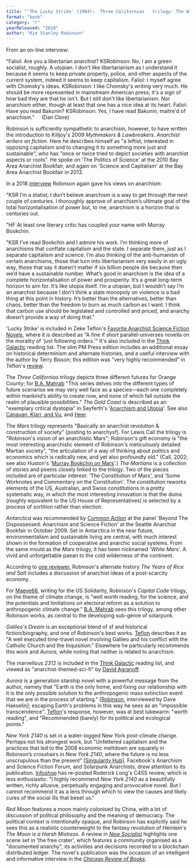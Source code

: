 ```yaml
---
title: "'The Lucky Strike' (1984);  Three Californias   trilogy: The Wild Shore (1984), The Gold Coast  (1988), and Pacific Edge (1990); Mars trilogy: Red Mars (1992), Green Mars  (1993), Blue Mars (1996);  Antarctica (1997); The Martians (1999); The Years of Rice and Salt (2002);  Capital Code  trilogy:   Forty Signs of Rain (2004), Fifty Degrees Below (2005), Sixty Days  and Counting (2007); Galileo's Dream (2009); 2312 (2012); Aurora (2015); New York  2140 (2017); Red Moon (2018)"
format: "book"
category: "r"
yearReleased: "2018"
author: "Kim Stanley Robinson"
---
```


From an on-line interview:

"Faliol: Are you a libertarian anarchist?
KSRobinson: No, I am a green socialist, roughly. A utopian. I don't like libertarianism as I understand it because it seems to keep private property, police, and other aspects of the current system, indeed it seems to keep capitalism.
Faliol: I myself agree with Chomsky's ideas.
KSRobinson: I like Chomsky's writing very much. He should be more represented in mainstream American press; it's a sign of how bad they are that he isn't. But I still don't like libertarianism. Nor anarchism either, though at least that one has a nice idea at its heart.
Faliol: Have you read Bakunin?
KSRobinson: Yes, I have read Bakunin, maitre'd of anarchism."     (Dan Clore)

Robinson is sufficiently sympathetic to anarchism, however, to have written the introduction to Killjoy's 2009 _Mythmakers & Lawbreakers. Anarchist writers on fiction_. Here he describes himself as "a leftist, interested in opposing capitalism and to changing it to something more just and sustainable", who has "once or twice tried to depict societies with anarchist aspects or roots". He spoke on 'The Politics of Science' at the 2010 Bay Area Anarchist Bookfair, and again on 'Science and Capitalism' at the Bay Area Anarchist Bookfair in 2013.

In a 2018 <a href="https://www.radicalphilosophy.com/interview/the-realism-of-our-time"> interview</a> Robinson again gave his views on anarchism:

"KSR I’m a statist; I don’t believe anarchism is a way to get through the next couple of centuries. I thoroughly approve of anarchism’s ultimate goal of the total horizontalisation of power but, to me, anarchism is a horizon that is centuries out.

"HF At least one literary critic has coupled your name with Murray Bookchin.

"KSR I’ve read Bookchin and I admire his work. I’m thinking more of anarchisms that conflate capitalism and the state. I separate them, just as I separate capitalism and science. I’m also thinking of the anti-humanism of certain anarchisms, those that turn into libertarianism very easily in an ugly way, those that say it doesn’t matter if six billion people die because then we’d have a sustainable number. What’s good in anarchism is the idea of a complete horizontalisation of power and prosperity. It’s a great long-term horizon to aim for. It’s like utopia itself. I’m a utopian, but I wouldn’t say I’m an anarchist because I don’t think a state monopoly on violence is a bad thing at this point in history. It’s better than the alternatives, better than chaos, better than the freedom to burn as much carbon as I want. I think that carbon use should be legislated and controlled and priced, and anarchy doesn’t provide a way of doing that."

'Lucky Strike' is included in Zeke Teflon's <a href="http://seesharppress.wordpress.com/2013/10/24/anarchist-science-fiction-favorite-novels/"> Favorite Anarchist Science Fiction Novels</a>, where it is described as "A fine if short parallel-universes novella on the morality of 'just following orders.'" It's also included in the <a href="http://thinkgalactic.org/reading-lists/by-author/">Think Galactic</a> reading list. The slim PM Press edition includes an additional essay on historical determinism and alternate histories, and a useful interview with the author by Terry Bisson; this edition was "very highly recommended" in Teflon's <a href="https://seesharppress.wordpress.com/2014/11/21/review-lucky-strike/"> review</a>.

The _Three Californias_ trilogy depicts three different futures for Orange County; for <a href="https://bamahrab.wordpress.com/2016/05/19/the-politics-of-science-fiction-kim-stanley-robinson-and-the-rise-of-solarpunk/"> B.A. Mahrab</a> "This series delves into the different types of future scenarios we may very well face as a species—each one completely within mankind’s ability to create now, and none of which fall outside the realm of plausible possibilities." _The Gold Coast_ is described as an "exemplary critical dystopia" in Seyferth's '<a href="https://www.academia.edu/4377644/Anarchism_and_Utopia">Anarchism and Utopia</a>'. See also <a href="https://web.duke.edu/polygraph/kimstanleyrobinson.pdf">Canavan, Klarr, and Vu</a>, and <a href="https://newrepublic.com/article/123217/new-utopians"> Heer</a>.

The _Mars_ trilogy represents "Basically an anarchist revolution & construction of society" (posting to anarchysf). For Lewis Call the trilogy is "Robinson's vision of an anarchistic Mars"; Robinson's gift economy is "the most interesting anarchistic element of Robinson's meticulously detailed Martian society", "the articulation of a way of thinking about politics and economics which is radically new, and yet also profoundly old." (Call, 2002; see also Huston's '<a href="https://theanarchistlibrary.org/library/shaun-huston-murray-bookchin-on-mars">Murray Bookchin on Mars</a>'.) _The Martians_ is a collection of stories and poems closely linked to the trilogy. Two of the pieces included are of particular interest: 'The Constitution of Mars', and 'Some Worknotes and Commentary on the Constitution'. The constitution reworks elements of the US, Australian, and Swiss constitutions in a pretty systematic way, in which the most interesting innovation is that the duma (roughly equivalent to the US House of Representatives) is selected by a process of sortition rather than election.

_Antarctica_ was recommended by <a href="http://nwsfsnews.blogspot.com/2009/10/i-wanna-read-sf-anarchy.html"> Common Action</a> at the panel 'Beyond The Dispossessed: Anarchism and Science Fiction' at the Seattle Anarchist Bookfair in October 2009. Set in Antarctica in the near future, environmentalism and sustainable living are central, with much interest shown in the formation of cooperative and anarchic social systems. From the same mould as the _Mars_ trilogy, it has been nicknamed '_White Mars_'. A vivid and unforgettable paean to the cold wilderness of the continent.

According to <a href="http://www.strangehorizons.com/2002/20020520/rice_and_salt.shtml">one reviewer</a>, Robinson's alternate history _The Years of Rice and Salt_ includes a discussion of anarchist ideas of a post-scarcity economy.

For <a href="http://www.solidarity-us.org/node/2137">Maeve66</a>, writing for the US Solidarity, Robinson's _Capital Code_ trilogy, on the theme of climate change, is "well worth reading, for the science, and the potentials and limitations on electoral reform as a solution to anthropogenic climate change." <a href="https://bamahrab.wordpress.com/2016/05/19/the-politics-of-science-fiction-kim-stanley-robinson-and-the-rise-of-solarpunk/"> B.A. Mahrab</a> sees this trilogy, among other Robinson works, as central to the developing sub-genre of solarpunk.

_Galileo's Dream_ is an exceptional blend of sf and historical fiction/biography, and one of Robinson's best works. <a href="https://seesharppress.wordpress.com/2015/01/05/a-few-favorite-atheist-science-fiction-novels-and-books-on-cults/">Teflon</a> describes it as "A well executed time-travel novel involving Galileo 
and his conflict with the Catholic Church and the Inquisition." Elsewhere he particularly recommends this work and _Aurora_, while noting that neither is related to anarchism.

The marvellous _2312_ is included in the <a href="http://thinkgalactic.org/reading-lists/by-author/">Think Galactic</a> reading list, and viewed as "anarchist-themed-sci-fi" by <a href="http://www.goodreads.com/review/show/536628085">David Agranoff</a>.

_Aurora_ is a generation starship novel with a powerful message from the author, namely that "Earth is the only home, and fixing our relationship with it is the only possible solution to the anthropogenic mass extinction event that we are in the process of starting." [<a href="http://www.publicbooks.org/interviews/earth-first-then-mars-an-interview-with-kim-stanley-robinson">Robinson</a>, interviewed by Dave Haeselin]; escaping Earth's problems in this way he sees as an "impossible transcendence". <a href="https://seesharppress.wordpress.com/2015/10/16/review-aurora-by-kim-stanley-robinson/"> Teflon</a>'s response, however, was at best lukewarm: "worth reading", and "Recommended (barely) for its political and ecological points."

_New York 2140_ is set in a water-logged New York post-climate change. Perhaps not his strongest work, but "Unfettered capitalism and the practices that led to the 2008 economic meltdown are squarely in Robinson’s crosshairs in _New York 2140_, where the future is no less unscrupulous than the present" [<a href="https://singularityhub.com/2017/01/06/new-york-2140-is-a-sci-fi-vision-of-the-world-reshaped-by-climate-change/">Singularity Hub</a>]. Facebook's Anarchism and Science Fiction Forum, and Solarpunk Anarchists, drew attention to its publication. <a href="http://news.infoshop.org/reviews/review-new-york-2140/">Infoshop</a>  has re-posted Roderick Long's C4SS review, which is less enthusiastic: "I highly recommend _New York 2140_ as a beautifully written, richly allusive, perpetually engaging and provocative novel. But I cannot recommend it as a lens through which to view the causes and likely cures of the social ills that beset us."

_Red Moon_ features a moon mainly colonised by China, with a lot of discussion of political philosophy and the meaning of democracy. The political context is intentionally opaque, and Robinson has explicitly said he sees this as a realistic counterweight to the fantasy revolution of Heinlein's _The Moon is a Harsh Mistress_. A review in <a href="https://newsocialist.org.uk/red-moon-red-earth/">_New Socialist_</a> highlights one scene set in 'the free crater', which features a community organised as a "documented anarchy", its activities and decisions recorded to a blockchain distributed ledger. The novel's publication was the occasion of an intelligent and informative interview in the <a href="https://chireviewofbooks.com/2019/01/07/kim-stanley-robinsons-lunar-revolution/">_Chicago Review of Books_</a>.
